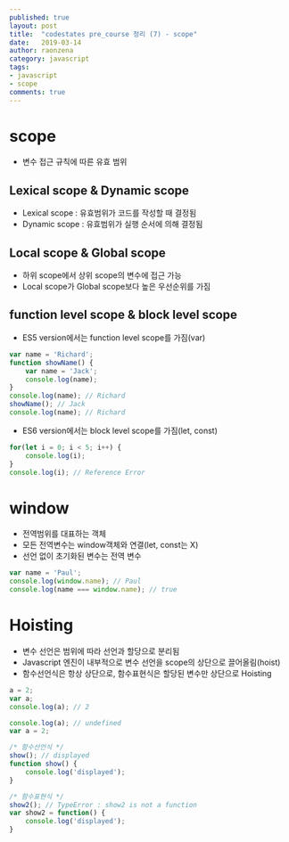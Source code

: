 ```yaml
---
published: true
layout: post
title:  "codestates pre_course 정리 (7) - scope"
date:   2019-03-14
author: raonzena 
category: javascript
tags:
- javascript
- scope
comments: true
---
```


# scope #
- 변수 접근 규칙에 따른 유효 범위

## Lexical scope & Dynamic scope ##
- Lexical scope : 유효범위가 코드를 작성할 때 결정됨
- Dynamic scope : 유효범위가 실행 순서에 의해 결정됨

## Local scope & Global scope ##
- 하위 scope에서 상위 scope의 변수에 접근 가능
- Local scope가 Global scope보다 높은 우선순위를 가짐

## function level scope & block level scope ##
- ES5 version에서는 function level scope를 가짐(var)

~~~javascript
var name = 'Richard';
function showName() {
    var name = 'Jack';
    console.log(name);
}
console.log(name); // Richard
showName(); // Jack
console.log(name); // Richard
~~~

- ES6 version에서는 block level scope를 가짐(let, const)

~~~javascript
for(let i = 0; i < 5; i++) {
    console.log(i);
}
console.log(i); // Reference Error
~~~

# window #
- 전역범위를 대표하는 객체
- 모든 전역변수는 window객체와 연결(let, const는 X)
- 선언 없이 초기화된 변수는 전역 변수

~~~javascript
var name = 'Paul';
console.log(window.name); // Paul
console.log(name === window.name); // true
~~~

# Hoisting #
- 변수 선언은 범위에 따라 선언과 할당으로 분리됨
- Javascript 엔진이 내부적으로 변수 선언을 scope의 상단으로 끌어올림(hoist)
- 함수선언식은 항상 상단으로, 함수표현식은 할당된 변수만 상단으로 Hoisting

~~~javascript
a = 2;
var a;
console.log(a); // 2
~~~

~~~javascript
console.log(a); // undefined
var a = 2;
~~~

~~~javascript
/* 함수선언식 */
show(); // displayed
function show() {
    console.log('displayed');
}

/* 함수표현식 */
show2(); // TypeError : show2 is not a function
var show2 = function() {
    console.log('displayed');
}
~~~


